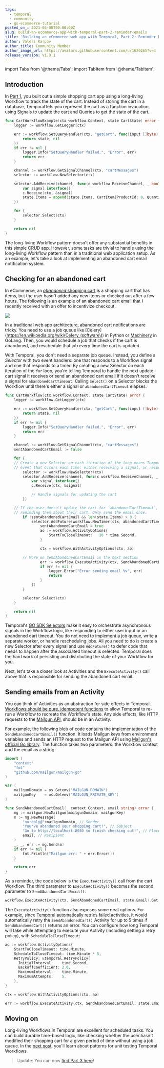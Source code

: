 ```yaml
---
tags:
  - temporal
  - community
  - go-ecommerce-tutorial
posted_on_: 2021-06-08T00:00:00Z
slug: build-an-ecommerce-app-with-temporal-part-2-reminder-emails
title: 'Building an eCommerce web app with Temporal, Part 2: Reminder Emails'
author: Valeri Karpov
author_title: Community Member
author_image_url: https://avatars.githubusercontent.com/u/1620265?v=4
release_version: V1.9.1
---
```


import Tabs from '@theme/Tabs';
import TabItem from '@theme/TabItem';

<!--truncate-->

## Introduction

In [Part 1](https://docs.temporal.io/blog/build-an-ecommerce-app-with-temporal-part-1), you built out a simple shopping cart app using a long-living Workflow to track the state of the cart.
Instead of storing the cart in a database, Temporal lets you represent the cart as a function invocation, using Signals to update the cart and Queries to get the state of the cart.

```go
func CartWorkflowExample(ctx workflow.Context, state CartState) error {
	logger := workflow.GetLogger(ctx)

	err := workflow.SetQueryHandler(ctx, "getCart", func(input []byte) (CartState, error) {
		return state, nil
	})
	if err != nil {
		logger.Info("SetQueryHandler failed.", "Error", err)
		return err
	}

	channel := workflow.GetSignalChannel(ctx, "cartMessages")
	selector := workflow.NewSelector(ctx)

	selector.AddReceive(channel, func(c workflow.ReceiveChannel, _ bool) {
		var signal interface{}
		c.Receive(ctx, &signal)
		state.Items = append(state.Items, CartItem{ProductId: 0, Quantity: 1})
	})

	for {
		selector.Select(ctx)
	}

	return nil
}
```

The long-living Workflow pattern doesn't offer any substantial benefits in this simple CRUD app.
However, some tasks are trivial to handle using the long-living Workflow pattern than in a traditional web application setup.
As an example, let's take a look at implementing an abandoned cart email notification system.

## Checking for an abandoned cart

In eCommerce, an [_abandoned_ shopping cart](https://www.optimizely.com/optimization-glossary/shopping-cart-abandonment/#:~:text=Shopping%20cart%20abandonment%20is%20when,process%20before%20completing%20the%20purchase.&text=This%20rate%20will%20identify%20what,don't%20complete%20the%20purchase.) is a shopping cart that has items, but the user hasn't added
any new items or checked out after a few hours.
The following is an example of an abandoned cart email that I recently received with an offer to incentivize checkout.

<img src="https://codebarbarian-images.s3.amazonaws.com/shopping-cart.jpg" />

In a traditional web app architecture, abandoned cart notifications are tricky.
You need to use a job queue like [Celery](https://en.wikipedia.org/wiki/Celery_(software\)) in Python or [Machinery](https://github.com/RichardKnop/machinery) in GoLang.
Then, you would schedule a job that checks if the cart is abandoned, and reschedule that job every time the cart is updated.

With Temporal, you don't need a separate job queue. Instead, you define a _Selector_ with two event handlers: one that responds to a Workflow signal and one that responds to a timer.
By creating a new Selector on each iteration of the `for` loop, you're telling Temporal to handle the next update cart signal it receives or send an abandoned cart email if it doesn't receive a signal for `abandonedCartTimeout`.
Calling `Select()` on a Selector blocks the Workflow until there's either a signal or `abandonedCartTimeout` elapses.

```go
func CartWorkflow(ctx workflow.Context, state CartState) error {
	logger := workflow.GetLogger(ctx)

	err := workflow.SetQueryHandler(ctx, "getCart", func(input []byte) (CartState, error) {
		return state, nil
	})
	if err != nil {
		logger.Info("SetQueryHandler failed.", "Error", err)
		return err
	}

	channel := workflow.GetSignalChannel(ctx, "cartMessages")
	sentAbandonedCartEmail := false

	for {
    // Create a new Selector on each iteration of the loop means Temporal will pick the first
    // event that occurs each time: either receiving a signal, or responding to the timer.
		selector := workflow.NewSelector(ctx)
		selector.AddReceive(channel, func(c workflow.ReceiveChannel, _ bool) {
			var signal interface{}
			c.Receive(ctx, &signal)

			// Handle signals for updating the cart
		})

    // If the user doesn't update the cart for `abandonedCartTimeout`, send an email
    // reminding them about their cart. Only send the email once.
		if !sentAbandonedCartEmail && len(state.Items) > 0 {
			selector.AddFuture(workflow.NewTimer(ctx, abandonedCartTimeout), func(f workflow.Future) {
				sentAbandonedCartEmail = true
				ao := workflow.ActivityOptions{
					StartToCloseTimeout:   10 * time.Second,
				}

				ctx = workflow.WithActivityOptions(ctx, ao)

        // More on SendAbandonedCartEmail in the next section
				err := workflow.ExecuteActivity(ctx, SendAbandonedCartEmail, state.Email).Get(ctx, nil)
				if err != nil {
					logger.Error("Error sending email %v", err)
					return
				}
			})
		}

		selector.Select(ctx)
	}

	return nil
}
```

Temporal's [GO SDK Selectors](https://docs.temporal.io/go/selectors/) make it easy to orchestrate asynchronous signals in the Workflow logic, like responding to either user input or an abandoned cart timeout.
You do not need to implement a job queue, write a separate worker, or handle rescheduling jobs.
All you need to do is create a new Selector after every signal and use `AddFuture()` to defer code that needs to happen after the associated timeout is selected.
Temporal does the hard work of persisting and distributing the state of your Workflow for you.

Next, let's take a closer look at Activities and the `ExecuteActivity()` call above that is responsible for sending the abandoned cart email.

## Sending emails from an Activity

You can think of Activities as an abstraction for side effects in Temporal.
[Workflows should be pure, idempotent functions](https://docs.temporal.io/go-create-workflows/#implementation) to allow Temporal to re-run a Workflow to recreate the Workflow's state.
Any side effects, like HTTP requests to the [Mailgun API](https://thecodebarbarian.com/sending-emails-using-the-mailgun-api.html), should be in an Activity.

For example, the following blob of code contains the implementation of the `SendAbandonedCartEmail()` function.
It loads Mailgun keys from environment variables and sends an HTTP request to the Mailgun API using [Mailgun's official Go library](https://github.com/mailgun/mailgun-go).
The function takes two parameters: the Workflow context and the email as a string.

```go
import (
	"context"
	"fmt"
	"github.com/mailgun/mailgun-go"
)

var (
	mailgunDomain = os.Getenv("MAILGUN_DOMAIN")
	mailgunKey    = os.Getenv("MAILGUN_PRIVATE_KEY")
)

func SendAbandonedCartEmail(_ context.Context, email string) error {
	mg := mailgun.NewMailgun(mailgunDomain, mailgunKey)
	m := mg.NewMessage(
		"noreply@"+mailgunDomain, // Sender
		"You've abandoned your shopping cart!", // Subject
		"Go to http://localhost:8080 to finish checking out!", // Placeholder email copy
		email, // Recipient
	)
	_, _, err := mg.Send(m)
	if err != nil {
		fmt.Println("Mailgun err: " + err.Error())
	}

	return err
}
```

As a reminder, the code below is the `ExecuteActivity()` call from the cart Workflow.
The third parameter to `ExecuteActivity()` becomes the second parameter to `SendAbandonedCartEmail()`:

```go
workflow.ExecuteActivity(ctx, SendAbandonedCartEmail, state.Email).Get(ctx, nil)
```

The `ExecuteActivity()` function also exposes some neat options.
For example, since [Temporal automatically retries failed activities](https://docs.temporal.io/concepts/what-is-a-retry-policy), it would automatically retry the `SendAbandonedCart()` Activity for up to 5 times if `SendAbandonedCart()` returns an error.
You can configure how long Temporal will take while attempting to execute your Activity (including setting a retry policy), with `ScheduleToCloseTimeout`:

```go
ao := workflow.ActivityOptions{
	StartToCloseTimeout: time.Minute,
	ScheduleToCloseTimeout: time.Minute * 5,
	RetryPolicy: &temporal.RetryPolicy{
	  InitialInterval:    time.Second,
	  BackoffCoefficient: 2.0,
	  MaximumInterval:    time.Minute,
	  MaximumAttempts:    5,
	},
}

ctx = workflow.WithActivityOptions(ctx, ao)

err := workflow.ExecuteActivity(ctx, SendAbandonedCartEmail, state.Email).Get(ctx, nil)
```

## Moving on

Long-living Workflows in Temporal are excellent for scheduled tasks.
You can build durable time-based logic, like checking whether the user hasn't modified their shopping cart for a given period of time without using a job queue.
In the [next post](https://docs.temporal.io/blog/build-an-ecommerce-app-with-temporal-part-3-testing/), you'll learn about patterns for unit testing Temporal Workflows.

> Update: You can now [find Part 3 here](https://docs.temporal.io/blog/build-an-ecommerce-app-with-temporal-part-3-testing/)!

